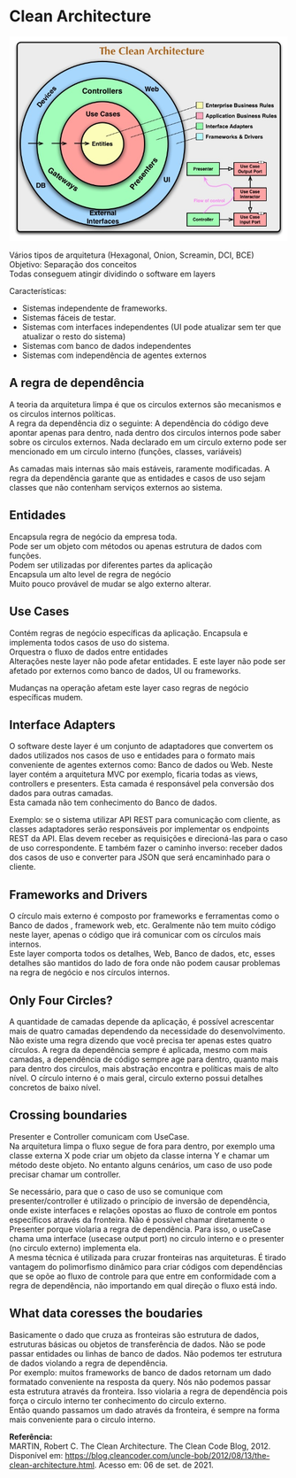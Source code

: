 # Clean Architecture

![Clean Archtecture](https://github.com/maisasb/learning-summaries/blob/main/resumos/imagens/CleanArchitecture.jpg)

Vários tipos de arquitetura (Hexagonal, Onion, Screamin, DCI, BCE)  
Objetivo: Separação dos conceitos  
Todas conseguem atingir dividindo o software em layers

Características:

- Sistemas independente de frameworks.
- Sistemas fáceis de testar.
- Sistemas com interfaces independentes (UI pode atualizar sem ter que atualizar o resto do sistema)
- Sistemas com banco de dados independentes
- Sistemas com independência de agentes externos

## A regra de dependência

A teoria da arquitetura limpa é que os circulos externos são mecanismos e os circulos internos políticas.  
A regra da dependência diz o seguinte: A dependência do código deve apontar apenas para dentro, nada dentro dos circulos internos pode saber sobre os circulos externos. Nada declarado em um circulo externo pode ser mencionado em um circulo interno (funções, classes, variáveis)

As camadas mais internas são mais estáveis, raramente modificadas. A regra da dependência garante que as entidades e casos de uso sejam classes que não contenham serviços externos ao sistema.

## Entidades

Encapsula regra de negócio da empresa toda.  
Pode ser um objeto com métodos ou apenas estrutura de dados com funções.  
Podem ser utilizadas por diferentes partes da aplicação  
Encapsula um alto level de regra de negócio  
Muito pouco provável de mudar se algo externo alterar.

## Use Cases

Contém regras de negócio específicas da aplicação. Encapsula e implementa todos casos de uso do sistema.  
Orquestra o fluxo de dados entre entidades  
Alterações neste layer não pode afetar entidades. E este layer não pode ser afetado por externos como banco de dados, UI ou frameworks.

Mudanças na operação afetam este layer caso regras de negócio específicas mudem.

## Interface Adapters

O software deste layer é um conjunto de adaptadores que convertem os dados utilizados nos casos de uso e entidades para o formato mais conveniente de agentes externos como: Banco de dados ou Web. Neste layer contém a arquitetura MVC por exemplo, ficaria todas as views, controllers e presenters. Esta camada é responsável pela conversão dos dados para outras camadas.  
Esta camada não tem conhecimento do Banco de dados.

Exemplo: se o sistema utilizar API REST para comunicação com cliente, as classes adaptadores serão responsáveis por implementar os endpoints REST da API. Elas devem receber as requisições e direcioná-las para o caso de uso correspondente. E também fazer o caminho inverso: receber dados dos casos de uso e converter para JSON que será encaminhado para o cliente.

## Frameworks and Drivers

O círculo mais externo é composto por frameworks e ferramentas como o Banco de dados , framework web, etc. Geralmente não tem muito código neste layer, apenas o código que irá comunicar com os círculos mais internos.  
Este layer comporta todos os detalhes, Web, Banco de dados, etc, esses detalhes são mantidos do lado de fora onde não podem causar problemas na regra de negócio e nos círculos internos.

## Only Four Circles?

A quantidade de camadas depende da aplicação, é possível acrescentar mais de quatro camadas dependendo da necessidade do desenvolvimento. Não existe uma regra dizendo que você precisa ter apenas estes quatro círculos.
A regra da dependência sempre é aplicada, mesmo com mais camadas, a dependência de código sempre age para dentro, quanto mais para dentro dos circulos, mais abstração encontra e políticas mais de alto nível. O círculo interno é o mais geral, circulo externo possui detalhes concretos de baixo nível.

## Crossing boundaries

Presenter e Controller comunicam com UseCase.  
Na arquitetura limpa o fluxo segue de fora para dentro, por exemplo uma classe externa X pode criar um objeto da classe interna Y e chamar um método deste objeto. No entanto alguns cenários, um caso de uso pode precisar chamar um controller.

Se necessário, para que o caso de uso se comunique com presenter/controller é utilizado o princípio de inversão de dependência, onde existe interfaces e relações opostas ao fluxo de controle em pontos específicos através da fronteira. Não é possível chamar diretamente o Presenter porque violaria a regra de dependência. Para isso, o useCase chama uma interface (usecase output port) no circulo interno e o presenter (no circulo externo) implementa ela.  
A mesma técnica é utilizada para cruzar fronteiras nas arquiteturas. É tirado vantagem do polimorfismo dinâmico para criar códigos com dependências que se opõe ao fluxo de controle para que entre em conformidade com a regra de dependência, não importando em qual direção o fluxo está indo.

## What data coresses the boudaries

Basicamente o dado que cruza as fronteiras são estrutura de dados, estruturas básicas ou objetos de transferência de dados. Não se pode passar entidades ou linhas de banco de dados. Não podemos ter estrutura de dados violando a regra de dependência.  
Por exemplo: muitos frameworks de banco de dados retornam um dado formatado conveniente na resposta da query. Nós não podemos passar esta estrutura através da fronteira. Isso violaria a regra de dependência pois força o circulo interno ter conhecimento do circulo externo.  
Então quando passamos um dado através da fronteira, é sempre na forma mais conveniente para o circulo interno.

**Referência:**  
MARTIN, Robert C. The Clean Architecture. The Clean Code Blog, 2012. Disponível em: <https://blog.cleancoder.com/uncle-bob/2012/08/13/the-clean-architecture.html>. Acesso em: 06 de set. de 2021.
